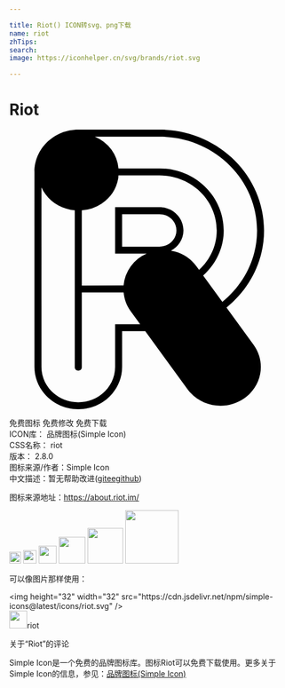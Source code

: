 ```yaml
---

title: Riot() ICON转svg、png下载
name: riot
zhTips: 
search: 
image: https://iconhelper.cn/svg/brands/riot.svg

---
```


# Riot  <small style="font-size: 60%;font-weight: 100"></small>

<div id="svg" class="svg-wrap">
<svg role="img" viewBox="0 0 24 24" xmlns="http://www.w3.org/2000/svg"><title>Riot icon</title><path d="M5.918 0c-2.067 0-3.76 1.623-3.76 3.63-.003 5.526.001 11.483 0 16.743 0 2.006 1.693 3.627 3.76 3.627 2.067 0 3.762-1.62 3.762-3.627v-3.071l1.984-.002 3.63 4.98c.673.924 1.746 1.419 2.836 1.419.686 0 1.378-.196 1.983-.603 1.564-1.054 1.943-3.13.846-4.635l-2.322-3.19c1.97-1.593 3.224-3.977 3.224-6.621 0-4.773-4.037-8.65-8.98-8.65zm1.42.603h5.543c4.63 0 8.38 3.613 8.38 8.047 0 2.444-1.156 4.652-2.98 6.136l-1.648-2.263c1.078-.97 1.768-2.338 1.768-3.873 0-2.942-2.48-5.322-5.52-5.322H9.367a3.215 3.215 0 0 0-.597-1.606A3.405 3.405 0 0 0 7.338.602zM9.365 3.93h3.516c2.727 0 4.919 2.115 4.919 4.719 0 1.335-.588 2.53-1.518 3.39l-.211-.29a3.463 3.463 0 0 0-2.2-1.36c.636-.34 1.071-.992 1.071-1.74 0-1.103-.933-1.994-2.061-1.994H9.079v3.992l2.706-.002a3.28 3.28 0 0 0-1.979 2.727l-3.587.004V6.93a3.515 3.515 0 0 0 1.7-.575 3.296 3.296 0 0 0 1.425-2.148c.017-.092.012-.184.02-.276zM2.759 4.959c.092.201.204.394.338.578.606.833 1.543 1.303 2.522 1.39v13.446c-.02.42.62.42.6 0v-6.395l3.59-.004c.054.555.238 1.106.594 1.595l.824 1.13-2.148.002v3.672c0 1.669-1.406 3.026-3.161 3.026-1.754 0-3.16-1.357-3.16-3.026-.002-5.124 0-10.7 0-15.414zm6.92 2.298h3.202c.814 0 1.459.629 1.459 1.393 0 .725-.588 1.34-1.357 1.39a1.595 1.595 0 0 1-.106.003l-3.197.002Z"/></svg>
</div>
<detail full-name='riot'></detail>

<div class="detail-page">
<p>
<span><span class="badge-success badge">免费图标</span> <span class="badge-success badge">免费修改</span>  <span class="badge-success badge">免费下载</span> </span>
<br/>
<span>
ICON库：
<span class="badge-secondary badge">品牌图标(Simple Icon)</span> 
</span>
<br/>
<span>
CSS名称：
<span class="badge-secondary badge">riot</span> 
</span>

<br/>
<span>
版本：
<span class="badge-secondary badge">2.8.0</span> 
</span>
<br/>
<span>图标来源/作者：<span class="badge-light badge">Simple Icon</span></span> 
<br/>
<span class="zh-detail">中文描述：暂无<span class="help-link"><span>帮助改进</span>(<a href="https://gitee.com/liuwave/icon-helper/edit/master/json/brands/riot.json" target="_blank" rel="noopener noreferrer">gitee</a><a href="https://github.com/liuwave/icon-helper/edit/master/json/brands/riot.json" target="_blank" rel="noopener noreferrer">github</a></span>)</span><br/>
</p>
</div><div class="description description alert alert-light"><p>图标来源地址：<a href="https://about.riot.im/" target="_blank" rel="noopener noreferrer">https://about.riot.im/</a></p></div>
<div class="alert alert-dark">
<img height="21" width="21" src="https://cdn.jsdelivr.net/npm/simple-icons@latest/icons/riot.svg" />
<img height="24" width="24" src="https://cdn.jsdelivr.net/npm/simple-icons@latest/icons/riot.svg" />
<img height="32" width="32" src="https://cdn.jsdelivr.net/npm/simple-icons@latest/icons/riot.svg" />
<img height="48" width="48" src="https://cdn.jsdelivr.net/npm/simple-icons@latest/icons/riot.svg" />
<img height="64" width="64" src="https://cdn.jsdelivr.net/npm/simple-icons@latest/icons/riot.svg" />
<img height="96" width="96" src="https://cdn.jsdelivr.net/npm/simple-icons@latest/icons/riot.svg" />

</div>
<div>
  <p>可以像图片那样使用：    
  </p>
  <div class="alert alert-primary" style="font-size: 14px">
    &lt;img height="32" width="32" src="https://cdn.jsdelivr.net/npm/simple-icons@latest/icons/riot.svg" /&gt;
    <copy-btn content='<img height="32" width="32" src="https://cdn.jsdelivr.net/npm/simple-icons@latest/icons/riot.svg" />'></copy-btn>
  </div>
  <div class="alert alert-secondary">
    <img height="32" width="32" src="https://cdn.jsdelivr.net/npm/simple-icons@latest/icons/riot.svg" />riot
    <copy-btn content="riot" btn-title="复制图标名称"></copy-btn>
  </div>
</div>

<Vssue title="关于“Riot”的评论" >关于“Riot”的评论</Vssue>


<div><p>Simple Icon是一个免费的品牌图标库。图标Riot可以免费下载使用。更多关于  Simple Icon的信息，参见：<a target="_blank" href="https://iconhelper.cn/brands.html">品牌图标(Simple Icon)</a>
</p></div>

